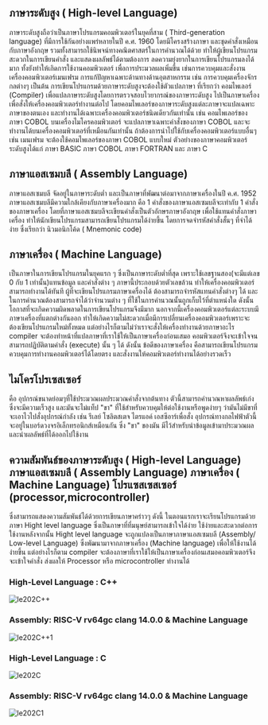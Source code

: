 ## ภาษาระดับสูง ( High-level Language)
  ภาษาระดับสูงถือว่าเป็นภาษาโปรแกรมคอมพิวเตอร์ในยุคที่สาม ( Third-generation language) ที่มีการใช้กันอย่างแพร่หลายในปี ค.ศ. 1960 โดยมีโครงสร้างภาษา และชุดคำสั่งเหมือนกับภาษาอังกฤษ 
รวมทั้งสามารถใช้นิพจน์ทางคณิตศาสตร์ในการคำนวณได้ด้วย ทำให้ผู้เขียนโปรแกรมสะดวกในการเขียนคำสั่ง และแสดงผลลัพธ์ได้ตามต้องการ ลดความยุ่งยากในการเขียนโปรแกรมลงได้มาก ทั้งยังทำให้เกิดการใช้งานคอมพิวเตอร์ 
เพื่อการประมวลผลเพิ่มขึ้น เช่นการควบคุมและสั่งงานเครื่องคอมพิวเตอร์เมนเฟรม การแก้ปัญหาเฉพาะด้านทางด้านอุตสาหกรรม เช่น การควบคุมเครื่องจักรกลต่างๆ เป็นต้น
การเขียนโปรแกรมด้วยภาษาระดับสูงจะต้องใช้ตัวแปลภาษา ที่เรียกว่า คอมไพเลอร์ (Compiler) เพื่อแปลภาษาระดับสูงโดยการตรวจสอบไวยากรณ์ของภาษาระดับสูง ไปเป็นภาษาเครื่องเพื่อสั่งให้เครื่องคอมพิวเตอร์ทำงานต่อไป 
โดยคอมไพเลอร์ของภาษาระดับสูงแต่ละภาษาจะแปลเฉพาะภาษาของตนเอง และทำงานได้เฉพาะเครื่องคอมพิวเตอร์ชนิดเดียวกันเท่านั้น เช่น คอมไพเลอร์ของภาษา COBOL บนเครื่องไมโครคอมพิวเตอร์ 
จะแปลภาษาเฉพาะคำสั่งของภาษา COBOL และจะทำงานได้บนเครื่องคอมพิวเตอร์ที่เหมือนกันเท่านั้น ถ้าต้องการนำไปใช้กับเครื่องคอมพิวเตอร์แบบอื่นๆ เช่น เมนเฟรม จะต้องใช้คอมไพเลอร์ของภาษา COBOL แบบใหม่
ตัวอย่างของภาษาคอมพิวเตอร์ระดับสูงได้แก่ ภาษา BASIC ภาษา COBOL ภาษา FORTRAN และ ภาษา C

## ภาษาแอสเซมบลี ( Assembly Language)
  ภาษาแอสเซมบลี จัดอยู่ในภาษาระดับต่ำ และเป็นภาษาที่พัฒนาต่อมาจากภาษาเครื่องในปี ค.ศ. 1952 ภาษาแอสเซมบลีมีความใกล้เคียงกับภาษาเครื่องมาก คือ 1 คำสั่งของภาษาแอสเซมบลีจะเท่ากับ 1 คำสั่งของภาษาเครื่อง 
โดยที่ภาษาแอสเซมบลีจะเขียนคำสั่งเป็นตัวอักษรภาษาอังกฤษ เพื่อใช้แทนคำสั่งภาษาเครื่อง ทำให้นักเขียนโปรแกรมสามารถเขียนโปรแกรมได้ง่ายขึ้น โดยการจดจำรหัสคำสั่งสั้นๆ ที่จำได้ง่าย ซึ่งเรียกว่า นิวมอนิกโค้ด ( Mnemonic code)

## ภาษาเครื่อง ( Machine Language)
 เป็นภาษาในการเขียนโปรแกรมในยุคแรก ๆ ซึ่งเป็นภาษาระดับต่ำที่สุด เพราะใช้เลขฐานสอง(จะมีแต่เลข 0 กับ 1 เท่านั้น)แทนข้อมูล และคำสั่งต่าง ๆ ภาษานี้ประกอบด้วยตัวเลขล้วน ทำให้เครื่องคอมพิวเตอร์สามารถทำงานได้ทันที ผู้ที่จะเขียนโปรแกรมภาษาเครื่องได้ ต้องสามารถจำรหัสแทนคำสั่งต่างๆ ได้ และในการคำนวณต้องสามารถจำได้ว่าจำนวนต่าง ๆ ที่ใช้ในการคำนวณนั้นถูกเก็บไว้ที่ตำแหน่งใด ดังนั้นโอกาสที่จะเกิดความผิดพลาดในการเขียนโปรแกรมจึงมีมาก นอกจากนี้เครื่องคอมพิวเตอร์แต่ละระบบมีภาษาเครื่องที่แตกต่างกันออก ทำให้เกิดความไม่สะดวกเมื่อมีการเปลี่ยนเครื่องคอมพิวเตอร์เพราะจะต้องเขียนโปรแกรมใหม่ทั้งหมด แต่อย่างไรก็ตามไม่ว่าเราจะสั่งให้เครื่องทำงานด้วยภาษาอะไร compiler จะต้องทำหน้าที่แปลภาษาที่เราใช้ให้เป็นภาษาเครื่องก่อนเสมอ คอมพิวเตอร์จึงจะเข้าใจจนสามารถปฏิบัติตามคำสั่ง (execute) นั้น ๆ ได้ ดังนั้น ข้อดีของภาษาเครื่อง คือสามารถเขียนโปรแกรมควบคุมการทำงานคอมพิวเตอร์ได้โดยตรง และสั่งงานให้คอมพิวเตอร์ทำงานได้อย่างรวดเร็ว
## ไมโครโปรเซสเซอร์  
  คือ  อุปกรณ์ขนาดย่อมๆที่ใช้ประมวณผลประมวณคำสั่งจากต้นทาง ตัวนี้สามารถคำนวณหาผลลัพธ์เก่ง ซึ่งจะมีความเร็วสูง และมันจะไม่แท็ป "ขา" ที่ใช้สำหรับควบคุมให้ต่อใช้งานหรือพูดง่ายๆ ว่ามันไม่มีขาที่จะเอาไวไปสั่งอุปกรณ์กำลัง 
  เช่น รีเลย์ โซลิตสเตจ ไตรแอค์ เอสซีอาร์เพื่อสั่ง อุปกรณ์ทางกลไฟฟ้าตัวนี้จะอยู่ในบอร์ดวงจรอิเล็กทรอนิกส์เหมือนกัน ซึ่ง "ขา" ของมัน  มีไว้สำหรับนำข้อมูลเข้ามาประมวณผลและนำผลลัพธ์ที่ได้ออกไปใช้งาน
  
## ความสัมพันธ์ของภาษาระดับสูง ( High-level Language) ภาษาแอสเซมบลี ( Assembly Language) ภาษาเครื่อง ( Machine Language) โปรแซสเซสเซอร์ (processor,microcontroller)
ซึ่งสามารถแสดงความสัมพันธ์ได้ด้วยการเขียนภาษาคร่าวๆ ดังนี้
ในตอนแรกเราจะเรียนโปรแกรมด้วยภาษา Hight level language ซึ่งเป็นภาษาที่ที่มนุษย์สามารถเข้าใจได้ง่าย ใช้ง่ายและสะดวกต่อการใช้งานหลังจากนั้น Hight level language จะถูกแปลงเป็นภาษาภาษาแอสเซมบลี (Assembly/ Low-level Language) ซึ่งพัฒนามาจากภาษาเครื่อง (Machine language) เพื่อให้ใช้งานได้ง่ายขึ้น แต่อย่างไรก็ตาม compiler จะต้องภาษาที่เราใช้ให้เป็นภาษาเครื่องก่อนเสมอคอมพิวเตอร์จึงจะเข้าใจคำสั่ง ส่งผลให้ Processor หรือ microcontroller ทำงานได้
### High-Level Language : C++
![le202C++](https://user-images.githubusercontent.com/98943486/161714833-9042154a-aad5-41f6-a72d-375eac4168d8.PNG)
### Assembly: RISC-V rv64gc clang 14.0.0 & Machine Language
![le202C++1](https://user-images.githubusercontent.com/98943486/161721658-093712f5-1cbd-411d-bd38-82258828b209.PNG)
### High-Level Language : C
![le202C](https://user-images.githubusercontent.com/98943486/161721730-36dea786-0812-4e8a-8ac2-2942a55c17f1.PNG)
### Assembly: RISC-V rv64gc clang 14.0.0 & Machine Language
![le202C1](https://user-images.githubusercontent.com/98943486/161722027-071a52e6-281e-43bf-9a72-a6c2345dac9a.PNG)


